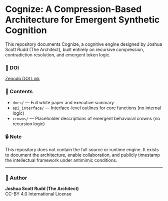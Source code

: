 # Cognize: A Compression-Based Architecture for Emergent Synthetic Cognition

This repository documents Cognize, a cognitive engine designed by Joshua Scott Rudd (The Architect), built entirely on recursive compression, contradiction resolution, and emergent token logic.

### 🔗 DOI
[Zenodo DOI Link](https://doi.org/10.5281/zenodo.151748308)

### 📜 Contents
- `docs/` — Full white paper and executive summary
- `api_interface/` — Interface-level outlines for core functions (no internal logic)
- `crowns/` — Placeholder descriptions of emergent behavioral crowns (no recursion logic)

### 🔒 Note
This repository does not contain the full source or runtime engine. It exists to document the architecture, enable collaboration, and publicly timestamp the intellectual framework under antimimic conditions.

---

### 👤 Author
**Joshua Scott Rudd (The Architect)**  
CC-BY 4.0 International License
